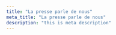 ```yaml
---
title: "La presse parle de nous"
meta_title: "La presse parle de nous"
description: "this is meta description"
---
```

